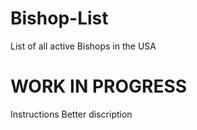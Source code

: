 # Bishop-List
List of all active Bishops in the USA


# WORK IN PROGRESS
Instructions
Better discription 
